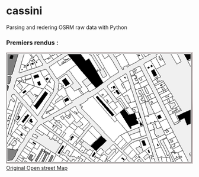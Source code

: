 # cassini
Parsing and redering OSRM raw data with Python

### Premiers rendus : 
![Capture](/images/capture1.png)
[Original Open street Map](http://www.openstreetmap.org/export#map=18/48.85470/2.37355)